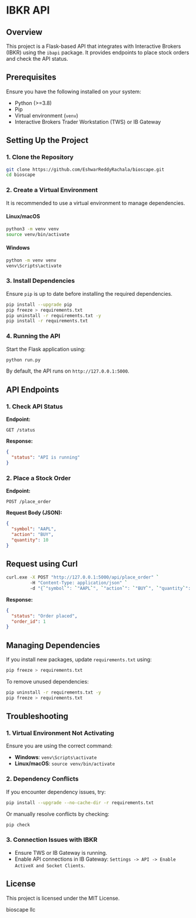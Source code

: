 # IBKR API

## Overview

This project is a Flask-based API that integrates with Interactive Brokers (IBKR) using the `ibapi` package. It provides endpoints to place stock orders and check the API status.

## Prerequisites

Ensure you have the following installed on your system:

- Python (>=3.8)
- Pip
- Virtual environment (`venv`)
- Interactive Brokers Trader Workstation (TWS) or IB Gateway

## Setting Up the Project

### 1. Clone the Repository

```sh
git clone https://github.com/EshwarReddyRachala/bioscape.git
cd bioscape
```

### 2. Create a Virtual Environment

It is recommended to use a virtual environment to manage dependencies.

#### **Linux/macOS**

```sh
python3 -m venv venv
source venv/bin/activate
```

#### **Windows**

```sh
python -m venv venv
venv\Scripts\activate
```

### 3. Install Dependencies

Ensure `pip` is up to date before installing the required dependencies.

```sh
pip install --upgrade pip
pip freeze > requirements.txt
pip uninstall -r requirements.txt -y
pip install -r requirements.txt
```

### 4. Running the API

Start the Flask application using:

```sh
python run.py
```

By default, the API runs on `http://127.0.0.1:5000`.

## API Endpoints

### 1. Check API Status

**Endpoint:**

```http
GET /status
```

**Response:**

```json
{
  "status": "API is running"
}
```

### 2. Place a Stock Order

**Endpoint:**

```http
POST /place_order
```

**Request Body (JSON):**

```json
{
  "symbol": "AAPL",
  "action": "BUY",
  "quantity": 10
}
```

## Request using Curl 

```sh
curl.exe -X POST "http://127.0.0.1:5000/api/place_order" `
         -H "Content-Type: application/json" `
         -d "{`"symbol`": `"AAPL`", `"action`": `"BUY`", `"quantity`": 100}"

```

**Response:**

```json
{
  "status": "Order placed",
  "order_id": 1
}
```


## Managing Dependencies

If you install new packages, update `requirements.txt` using:

```sh
pip freeze > requirements.txt
```

To remove unused dependencies:

```sh
pip uninstall -r requirements.txt -y
pip freeze > requirements.txt
```

## Troubleshooting

### 1. Virtual Environment Not Activating

Ensure you are using the correct command:

- **Windows**: `venv\Scripts\activate`
- **Linux/macOS**: `source venv/bin/activate`

### 2. Dependency Conflicts

If you encounter dependency issues, try:

```sh
pip install --upgrade --no-cache-dir -r requirements.txt
```

Or manually resolve conflicts by checking:

```sh
pip check
```

### 3. Connection Issues with IBKR

- Ensure TWS or IB Gateway is running.
- Enable API connections in IB Gateway: `Settings -> API -> Enable ActiveX and Socket Clients`.

## License

This project is licensed under the MIT License.

bioscape llc

